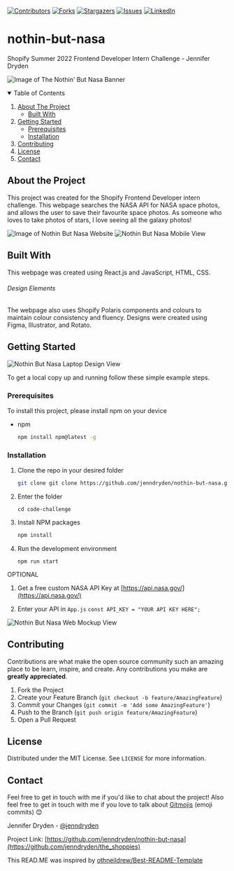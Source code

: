 [![Contributors][contributors-shield]][contributors-url]
[![Forks][forks-shield]][forks-url]
[![Stargazers][stars-shield]][stars-url]
[![Issues][issues-shield]][issues-url]
[![LinkedIn][linkedin-shield]][linkedin-url]

# nothin-but-nasa
Shopify Summer 2022 Frontend Developer Intern Challenge - Jennifer Dryden

![Image of The Nothin' But Nasa Banner](https://i.postimg.cc/wvCy91Bz/Screen-Shot-2022-01-13-at-1-35-48-PM.png)

<!-- TABLE OF CONTENTS -->
<details open="open">
  <summary>Table of Contents</summary>
  <ol>
    <li>
      <a href="#about-the-project">About The Project</a>
      <ul>
        <li><a href="#built-with">Built With</a></li>
      </ul>
    </li>
    <li>
      <a href="#getting-started">Getting Started</a>
      <ul>
        <li><a href="#prerequisites">Prerequisites</a></li>
        <li><a href="#installation">Installation</a></li>
      </ul>
    </li>
    <li><a href="#contributing">Contributing</a></li>
    <li><a href="#license">License</a></li>
    <li><a href="#contact">Contact</a></li>
  </ol>
</details>

## About the Project

This project was created for the Shopify Frontend Developer intern challenge. This webpage searches the NASA API for NASA space photos, and allows the user to save their favourite space photos. As someone who loves to take photos of stars, I love seeing all the galaxy photos! 

![Image of Nothin But Nasa Website](https://i.postimg.cc/x1rpJ5XD/Screen-Shot-2022-01-13-at-2-09-07-PM.png)
![Nothin But Nasa Mobile View](https://i.postimg.cc/G2pXwS5Y/Screen-Shot-2022-01-13-at-2-10-54-PM.png)

## Built With 

This webpage was created using React.js and JavaScript, HTML, CSS. 

###### Design Elements

The webpage also uses Shopify Polaris components and colours to maintain colour consistency and fluency. 
Designs were created using Figma, Illustrator, and Rotato. 
  
## Getting Started

![Nothin But Nasa Laptop Design View](https://i.postimg.cc/FFwXpjYG/Screen-Shot-2022-01-13-at-2-07-19-PM.png)

To get a local copy up and running follow these simple example steps.

### Prerequisites

To install this project, please install npm on your device
* npm
  ```sh
  npm install npm@latest -g
  ```

### Installation

1. Clone the repo in your desired folder
   ```sh
   git clone git clone https://github.com/jenndryden/nothin-but-nasa.git
   ```
2. Enter the folder

   ```
   cd code-challenge
   ```
   
3. Install NPM packages
   ```sh
   npm install
   ```
   
4. Run the development environment 

   ```
   npm run start
   ```
   
OPTIONAL

1. Get a free custom NASA API Key at [https://api.nasa.gov/](https://api.nasa.gov/) 

2. Enter your API in `App.js`
`const API_KEY = "YOUR API KEY HERE";`


![Nothin But Nasa Web Mockup View](https://i.postimg.cc/15W6b3ZW/Screen-Shot-2022-01-13-at-2-19-00-PM.png)

## Contributing

Contributions are what make the open source community such an amazing place to be learn, inspire, and create. Any contributions you make are **greatly appreciated**.

1. Fork the Project
2. Create your Feature Branch (`git checkout -b feature/AmazingFeature`)
3. Commit your Changes (`git commit -m 'Add some AmazingFeature'`)
4. Push to the Branch (`git push origin feature/AmazingFeature`)
5. Open a Pull Request

## License

Distributed under the MIT License. See `LICENSE` for more information.

## Contact

Feel free to get in touch with me if you'd like to chat about the project! Also feel free to get in touch with me if you love to talk about [Gitmojis](https://gitmoji.dev/) (emoji commits) 😊

Jennifer Dryden - [@jenndryden](https://twitter.com/jenndryden) 

Project Link: [https://github.com/jenndryden/nothin-but-nasa](https://github.com/jenndryden/the_shoppies)

This READ.ME was inspired by [othneildrew/Best-README-Template](https://github.com/othneildrew/Best-README-Template)

[contributors-shield]: https://img.shields.io/github/contributors/jenndryden/nothin-but-nasa.svg?style=for-the-badge
[contributors-url]: https://github.com/jenndryden/nothin-but-nasa/graphs/contributors
[forks-shield]: https://img.shields.io/github/forks/jenndryden/nothin-but-nasa.svg?style=for-the-badge
[forks-url]: https://github.com/jenndryden/nothin-but-nasa/network/members
[stars-shield]: https://img.shields.io/github/stars/jenndryden/nothin-but-nasa.svg?style=for-the-badge
[stars-url]: https://github.com/jenndryden/nothin-but-nasa/stargazers
[issues-shield]: https://img.shields.io/github/issues/jenndryden/nothin-but-nasa.svg?style=for-the-badge
[issues-url]: https://github.com/jenndryden/nothin-but-nasa/issues
[linkedin-shield]: https://img.shields.io/badge/-LinkedIn-black.svg?style=for-the-badge&logo=linkedin&colorB=555
[linkedin-url]: https://linkedin.com/in/jennifer-dryden
